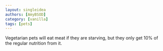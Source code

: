 ```yaml
---
layout: singleidea
authors: [AmyBSOD]
category: [vanilla]
tags: [pets]
---
```

Vegetarian pets will eat meat if they are starving, but they only get 10% of the regular nutrition from it.
